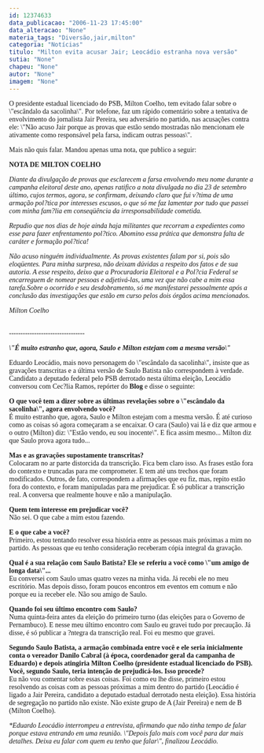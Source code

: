 ```yaml
---
id: 12374633
data_publicacao: "2006-11-23 17:45:00"
data_alteracao: "None"
materia_tags: "Diversão,jair,milton"
categoria: "Notícias"
titulo: "Milton evita acusar Jair; Leocádio estranha nova versão"
sutia: "None"
chapeu: "None"
autor: "None"
imagem: "None"
---
```

<p><P><FONT face=Verdana>O presidente estadual licenciado do PSB, Milton Coelho, tem evitado falar sobre o \"escândalo da sacolinha\". Por telefone, faz um rápido comentário sobre a tentativa de envolvimento do jornalista Jair Pereira, seu adversário no partido, nas acusações contra ele: \"Não acuso Jair porque as provas que estão sendo mostradas não mencionam ele ativamente como responsável pela farsa, indicam outras pessoas\".</FONT></P></p>
<p><P><FONT face=Verdana>Mais não quis falar. Mandou apenas uma nota, que publico a seguir:</FONT></P></p>
<p><P><FONT face=Verdana><STRONG>NOTA DE MILTON COELHO</STRONG></FONT></P></p>
<p><P><FONT face=Verdana><EM>Diante da divulgação de provas que esclarecem a farsa envolvendo meu nome durante a campanha eleitoral deste ano, apenas ratifico a nota divulgada no dia 23 de setembro último, cujos termos, agora, se confirmam, deixando claro que fui v?tima de uma armação pol?tica por interesses escusos, o que só me faz lamentar por tudo que passei com minha fam?lia em conseqüência da irresponsabilidade cometida.</EM></FONT></P></p>
<p><P><FONT face=Verdana><EM>Repudio que nos dias de hoje ainda haja militantes que recorram a expedientes como esse para fazer enfrentamento pol?tico. Abomino essa prática que demonstra falta de caráter e formação pol?tica!</EM></FONT></P></p>
<p><P><FONT face=Verdana><EM>Não acuso ninguém individualmente. As provas existentes falam por si, pois são eloqüentes. Para minha surpresa, não deixam dúvidas a respeito dos fatos e de sua autoria. A esse respeito, deixo que a Procuradoria Eleitoral e a Pol?cia Federal se encarreguem de nomear pessoas e adjetivá-las, uma vez que não cabe a mim essa tarefa.Sobre o ocorrido e seu desdobramento, só me manifestarei pessoalmente após a conclusão das investigações que estão em curso pelos dois órgãos acima mencionados.</EM></FONT></P></p>
<p><P><FONT face=Verdana><EM>Milton Coelho</EM></FONT></P></p>
<p><P><FONT face=Verdana><BR>---------------------------------</FONT></P></p>
<p><P><STRONG><EM><FONT face=Verdana>\"</FONT><FONT face=Verdana>É muito estranho que, agora, Saulo e Milton estejam com a mesma versão\"</FONT></EM></STRONG></P></p>
<p><P><FONT face=Verdana>Eduardo Leocádio, mais novo personagem do \"escândalo da sacolinha\", insiste que as gravações transcritas e a última versão de Saulo Batista não correspondem à verdade. Candidato a deputado federal pelo PSB derrotado nesta última eleição, Leocádio conversou com Cec?lia Ramos, repórter do <STRONG>Blog</STRONG> e disse o seguinte:</FONT></P><B></p>
<p><P><FONT face=Verdana>O que você tem a dizer sobre as últimas revelações sobre o \"escândalo da sacolinha\", agora envolvendo você?<BR></FONT></B><FONT face=Verdana>É muito estranho que, agora, Saulo e Milton estejam com a mesma versão. É até curioso como as coisas só agora começaram a se encaixar. O cara (Saulo) vai lá e diz que armou e o outro (Milton) diz: \"Estão vendo, eu sou inocente\". E fica assim mesmo... Milton diz que Saulo prova agora tudo...</FONT></P><B></p>
<p><P><FONT face=Verdana>Mas e as gravações supostamente transcritas?<BR></FONT></B><FONT face=Verdana>Colocaram no ar parte distorcida da transcrição. Fica bem claro isso. As frases estão fora do contexto e truncadas para me comprometer. E tem até uns trechos que foram modificados. Outros, de fato, correspondem a afirmações que eu fiz, mas, repito estão fora do contexto, e foram manipuladas para me prejudicar. É só publicar a transcrição real. A conversa que realmente houve e não a manipulação. </FONT></P><B></p>
<p><P><FONT face=Verdana>Quem tem interesse em prejudicar você? </FONT></B><BR><FONT face=Verdana>Não sei. O que cabe a mim estou fazendo.</FONT></P><B></p>
<p><P><FONT face=Verdana>E o que cabe a você?</FONT></B><BR><FONT face=\"Times New Roman\"><FONT face=Verdana>Primeiro, estou tentando resolver essa história entre as pessoas mais próximas a mim no partido. As pessoas que eu tenho consideração receberam cópia integral da gravação. </FONT></P><B></p>
<p><P><FONT face=Verdana>Qual é a sua relação com Saulo Batista? Ele se referiu a você como \"um amigo de longa data\"...<BR></FONT></B><FONT face=Verdana>Eu conversei com Saulo umas quatro vezes na minha vida. Já recebi ele no meu escritório. Mas depois disso, foram poucos encontros em eventos em comum e não porque eu ia receber ele. Não sou amigo de Saulo.</FONT></P><B></p>
<p><P><FONT face=Verdana>Quando foi seu último encontro com Saulo?</FONT></B><BR><FONT face=Verdana>Numa quinta-feira antes da eleição do primeiro turno (das eleições para o Governo de Pernambuco). E nesse meu último encontro com Saulo eu gravei tudo por precaução. Já disse, é só publicar a ?ntegra da transcrição real. Foi eu mesmo que gravei. </FONT></P><B></p>
<p><P><FONT face=Verdana>Segundo Saulo Batista, a armação combinada entre você e ele seria inicialmente conta o vereador Danilo Cabral (à época, coordenador geral da campanha de Eduardo) e depois atingiria Milton Coelho (presidente estadual licenciado do PSB). Você, segundo Saulo, teria intenção de prejudicá-los. Isso procede?<BR></FONT></B><FONT face=Verdana>Eu não vou comentar sobre essas coisas. Foi como eu lhe disse, primeiro estou resolvendo as coisas com as pessoas próximas a mim dentro do partido (Leocádio é ligado a Jair Pereira, candidato a deputado estadual derrotado nesta eleição). Essa história de segregação no partido não existe. Não existe grupo de A (Jair Pereira) e nem de B (Milton Coelho). </FONT></P></p>
<p><P><FONT face=Verdana><EM>*Eduardo Leocádio interrompeu a entrevista, afirmando que não tinha tempo de falar porque estava entrando em uma reunião. \"Depois falo mais com você para dar mais detalhes. Deixa eu falar com quem eu tenho que falar\", finalizou Leocádio.</EM></FONT></P></FONT> </p>
